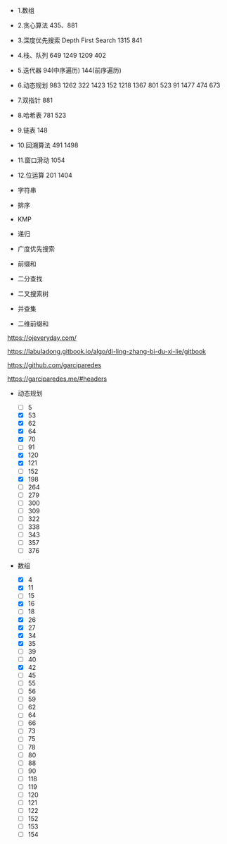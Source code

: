 - 1.数组

- 2.贪心算法
  435、881

- 3.深度优先搜索 Depth First Search
  1315 841

- 4.栈、队列
  649 1249 1209 402

- 5.迭代器
  94(中序遍历) 144(前序遍历)

- 6.动态规划
  983 1262 322 1423 152 1218 1367 801 523 91 1477 474
  673

- 7.双指针
  881

- 8.哈希表
  781 523

- 9.链表
  148

- 10.回溯算法
  491 1498

- 11.窗口滑动
  1054

- 12.位运算
  201 1404

* 字符串

* 排序

- KMP
- 递归

- 广度优先搜索

- 前缀和

* 二分查找

* 二叉搜索树

* 并查集

- 二维前缀和

https://ojeveryday.com/

https://labuladong.gitbook.io/algo/di-ling-zhang-bi-du-xi-lie/gitbook

https://github.com/garciparedes

https://garciparedes.me/#headers

- 动态规划

  - [ ] 5
  - [x] 53
  - [x] 62
  - [x] 64
  - [x] 70
  - [ ] 91
  - [x] 120
  - [x] 121
  - [ ] 152
  - [x] 198
  - [ ] 264
  - [ ] 279
  - [ ] 300
  - [ ] 309
  - [ ] 322
  - [ ] 338
  - [ ] 343
  - [ ] 357
  - [ ] 376

- 数组

  - [x] 4
  - [x] 11
  - [ ] 15
  - [x] 16
  - [ ] 18
  - [x] 26
  - [x] 27
  - [x] 34
  - [x] 35
  - [ ] 39
  - [ ] 40
  - [x] 42
  - [ ] 45
  - [ ] 55
  - [ ] 56
  - [ ] 59
  - [ ] 62
  - [ ] 64
  - [ ] 66
  - [ ] 73
  - [ ] 75
  - [ ] 78
  - [ ] 80
  - [ ] 88
  - [ ] 90
  - [ ] 118
  - [ ] 119
  - [ ] 120
  - [ ] 121
  - [ ] 122
  - [ ] 152
  - [ ] 153
  - [ ] 154
